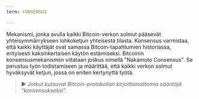 ```yaml
---
term: CONSENSUS

---
```

Mekanismi, jonka avulla kaikki Bitcoin-verkon solmut pääsevät yhteisymmärrykseen lohkoketjun yhteisestä tilasta. Konsensus varmistaa, että kaikki käyttäjät ovat samassa Bitcoin-tapahtumien historiassa, erityisesti kaksinkertaisen käytön estämiseksi. Bitcoinin konsensusmekanismiin viitataan joskus nimellä "Nakamoto Consensus". Se perustuu työn todistamiseen ja määrittää, että kaikki verkon solmut hyväksyvät ketjun, jossa on eniten kertynyttä työtä.

> ► *Jotkut kutsuvat Bitcoin-protokollan kirjoittamattomia sääntöjä "konsensukseksi".*